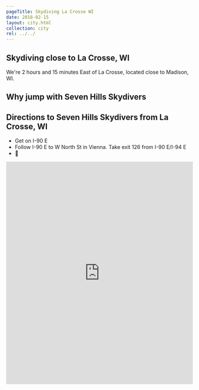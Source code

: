 ```yaml
---
pageTitle: Skydiving La Crosse WI
date: 2018-02-15
layout: city.html
collection: city
rel: ../../
---
```


## Skydiving close to La Crosse, WI

We're 2 hours and 15 minutes East of La Crosse, located close to Madison, WI.

## Why jump with Seven Hills Skydivers


## Directions to Seven Hills Skydivers from La Crosse, WI

 * Get on I-90 E
 * Follow I-90 E to W North St in Vienna. Take exit 126 from I-90 E/I-94 E
 * 🏁

<iframe src="https://www.google.com/maps/embed?pb=!1m28!1m12!1m3!1d1012084.0888365121!2d-90.6390964549313!3d43.380561598761965!2m3!1f0!2f0!3f0!3m2!1i1024!2i768!4f13.1!4m13!3e6!4m5!1s0x87f954df6732b395%3A0x7fa98815193722b0!2sLa+Crosse%2C+WI!3m2!1d43.8013556!2d-91.23958069999999!4m5!1s0x88068c905a73806f%3A0x23161a6f3ddc1fe9!2sSkydive+Madison-+Seven+Hills+Skydivers+Inc%2C+7530+WI-73%2C+Marshall%2C+WI+53559!3m2!1d43.260821!2d-89.067792!5e0!3m2!1sen!2sus!4v1518814155294" width="100%" height="600" frameborder="0" style="border:0" allowfullscreen></iframe>
